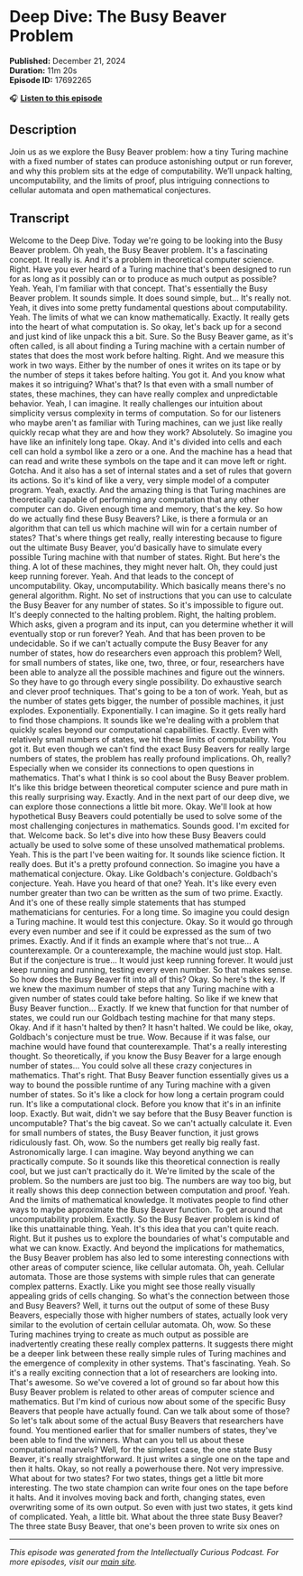 # Deep Dive: The Busy Beaver Problem

**Published:** December 21, 2024  
**Duration:** 11m 20s  
**Episode ID:** 17692265

🎧 **[Listen to this episode](https://intellectuallycurious.buzzsprout.com/2529712/episodes/17692265-deep-dive-the-busy-beaver-problem)**

## Description

Join us as we explore the Busy Beaver problem: how a tiny Turing machine with a fixed number of states can produce astonishing output or run forever, and why this problem sits at the edge of computability. We’ll unpack halting, uncomputability, and the limits of proof, plus intriguing connections to cellular automata and open mathematical conjectures.

## Transcript

Welcome to the Deep Dive. Today we're going to be looking into the Busy Beaver problem. Oh yeah, the Busy Beaver problem. It's a fascinating concept. It really is. And it's a problem in theoretical computer science. Right. Have you ever heard of a Turing machine that's been designed to run for as long as it possibly can or to produce as much output as possible? Yeah. Yeah, I'm familiar with that concept. That's essentially the Busy Beaver problem. It sounds simple. It does sound simple, but... It's really not. Yeah, it dives into some pretty fundamental questions about computability. Yeah. The limits of what we can know mathematically. Exactly. It really gets into the heart of what computation is. So okay, let's back up for a second and just kind of like unpack this a bit. Sure. So the Busy Beaver game, as it's often called, is all about finding a Turing machine with a certain number of states that does the most work before halting. Right. And we measure this work in two ways. Either by the number of ones it writes on its tape or by the number of steps it takes before halting. You got it. And you know what makes it so intriguing? What's that? Is that even with a small number of states, these machines, they can have really complex and unpredictable behavior. Yeah, I can imagine. It really challenges our intuition about simplicity versus complexity in terms of computation. So for our listeners who maybe aren't as familiar with Turing machines, can we just like really quickly recap what they are and how they work? Absolutely. So imagine you have like an infinitely long tape. Okay. And it's divided into cells and each cell can hold a symbol like a zero or a one. And the machine has a head that can read and write these symbols on the tape and it can move left or right. Gotcha. And it also has a set of internal states and a set of rules that govern its actions. So it's kind of like a very, very simple model of a computer program. Yeah, exactly. And the amazing thing is that Turing machines are theoretically capable of performing any computation that any other computer can do. Given enough time and memory, that's the key. So how do we actually find these Busy Beavers? Like, is there a formula or an algorithm that can tell us which machine will win for a certain number of states? That's where things get really, really interesting because to figure out the ultimate Busy Beaver, you'd basically have to simulate every possible Turing machine with that number of states. Right. But here's the thing. A lot of these machines, they might never halt. Oh, they could just keep running forever. Yeah. And that leads to the concept of uncomputability. Okay, uncomputability. Which basically means there's no general algorithm. Right. No set of instructions that you can use to calculate the Busy Beaver for any number of states. So it's impossible to figure out. It's deeply connected to the halting problem. Right, the halting problem. Which asks, given a program and its input, can you determine whether it will eventually stop or run forever? Yeah. And that has been proven to be undecidable. So if we can't actually compute the Busy Beaver for any number of states, how do researchers even approach this problem? Well, for small numbers of states, like one, two, three, or four, researchers have been able to analyze all the possible machines and figure out the winners. So they have to go through every single possibility. Do exhaustive search and clever proof techniques. That's going to be a ton of work. Yeah, but as the number of states gets bigger, the number of possible machines, it just explodes. Exponentially. Exponentially. I can imagine. So it gets really hard to find those champions. It sounds like we're dealing with a problem that quickly scales beyond our computational capabilities. Exactly. Even with relatively small numbers of states, we hit these limits of computability. You got it. But even though we can't find the exact Busy Beavers for really large numbers of states, the problem has really profound implications. Oh, really? Especially when we consider its connections to open questions in mathematics. That's what I think is so cool about the Busy Beaver problem. It's like this bridge between theoretical computer science and pure math in this really surprising way. Exactly. And in the next part of our deep dive, we can explore those connections a little bit more. Okay. We'll look at how hypothetical Busy Beavers could potentially be used to solve some of the most challenging conjectures in mathematics. Sounds good. I'm excited for that. Welcome back. So let's dive into how these Busy Beavers could actually be used to solve some of these unsolved mathematical problems. Yeah. This is the part I've been waiting for. It sounds like science fiction. It really does. But it's a pretty profound connection. So imagine you have a mathematical conjecture. Okay. Like Goldbach's conjecture. Goldbach's conjecture. Yeah. Have you heard of that one? Yeah. It's like every even number greater than two can be written as the sum of two prime. Exactly. And it's one of these really simple statements that has stumped mathematicians for centuries. For a long time. So imagine you could design a Turing machine. It would test this conjecture. Okay. So it would go through every even number and see if it could be expressed as the sum of two primes. Exactly. And if it finds an example where that's not true... A counterexample. Or a counterexample, the machine would just stop. Halt. But if the conjecture is true... It would just keep running forever. It would just keep running and running, testing every even number. So that makes sense. So how does the Busy Beaver fit into all of this? Okay. So here's the key. If we knew the maximum number of steps that any Turing machine with a given number of states could take before halting. So like if we knew that Busy Beaver function... Exactly. If we knew that function for that number of states, we could run our Goldbach testing machine for that many steps. Okay. And if it hasn't halted by then? It hasn't halted. We could be like, okay, Goldbach's conjecture must be true. Wow. Because if it was false, our machine would have found that counterexample. That's a really interesting thought. So theoretically, if you know the Busy Beaver for a large enough number of states... You could solve all these crazy conjectures in mathematics. That's right. That Busy Beaver function essentially gives us a way to bound the possible runtime of any Turing machine with a given number of states. So it's like a clock for how long a certain program could run. It's like a computational clock. Before you know that it's in an infinite loop. Exactly. But wait, didn't we say before that the Busy Beaver function is uncomputable? That's the big caveat. So we can't actually calculate it. Even for small numbers of states, the Busy Beaver function, it just grows ridiculously fast. Oh, wow. So the numbers get really big really fast. Astronomically large. I can imagine. Way beyond anything we can practically compute. So it sounds like this theoretical connection is really cool, but we just can't practically do it. We're limited by the scale of the problem. So the numbers are just too big. The numbers are way too big, but it really shows this deep connection between computation and proof. Yeah. And the limits of mathematical knowledge. It motivates people to find other ways to maybe approximate the Busy Beaver function. To get around that uncomputability problem. Exactly. So the Busy Beaver problem is kind of like this unattainable thing. Yeah. It's this idea that you can't quite reach. Right. But it pushes us to explore the boundaries of what's computable and what we can know. Exactly. And beyond the implications for mathematics, the Busy Beaver problem has also led to some interesting connections with other areas of computer science, like cellular automata. Oh, yeah. Cellular automata. Those are those systems with simple rules that can generate complex patterns. Exactly. Like you might see those really visually appealing grids of cells changing. So what's the connection between those and Busy Beavers? Well, it turns out the output of some of these Busy Beavers, especially those with higher numbers of states, actually look very similar to the evolution of certain cellular automata. Oh, wow. So these Turing machines trying to create as much output as possible are inadvertently creating these really complex patterns. It suggests there might be a deeper link between these really simple rules of Turing machines and the emergence of complexity in other systems. That's fascinating. Yeah. So it's a really exciting connection that a lot of researchers are looking into. That's awesome. So we've covered a lot of ground so far about how this Busy Beaver problem is related to other areas of computer science and mathematics. But I'm kind of curious now about some of the specific Busy Beavers that people have actually found. Can we talk about some of those? So let's talk about some of the actual Busy Beavers that researchers have found. You mentioned earlier that for smaller numbers of states, they've been able to find the winners. What can you tell us about these computational marvels? Well, for the simplest case, the one state Busy Beaver, it's really straightforward. It just writes a single one on the tape and then it halts. Okay, so not really a powerhouse there. Not very impressive. What about for two states? For two states, things get a little bit more interesting. The two state champion can write four ones on the tape before it halts. And it involves moving back and forth, changing states, even overwriting some of its own output. So even with just two states, it gets kind of complicated. Yeah, a little bit. What about the three state Busy Beaver? The three state Busy Beaver, that one's been proven to write six ones on

---
*This episode was generated from the Intellectually Curious Podcast. For more episodes, visit our [main site](https://intellectuallycurious.buzzsprout.com).*
